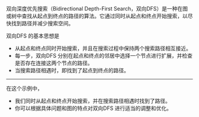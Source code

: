 双向深度优先搜索（Bidirectional Depth-First Search，双向DFS）是一种在图或树中查找从起点到终点的路径的算法。它通过同时从起点和终点开始搜索，以尽快找到路径并减少搜索空间。

双向DFS 的基本思想是
- 从起点和终点同时开始搜索，并且在搜索过程中保持两个搜索路径相互接近。
- 每一步，双向DFS 分别在起点和终点的邻居中选择一个节点进行扩展，并检查是否存在连接这两个节点的路径。
- 当搜索路径相遇时，即找到了起点到终点的路径。

---
在这个示例中，
- 我们同时从起点和终点开始搜索，并在搜索路径相遇时找到了路径。
- 你可以根据具体问题和图的特点对双向DFS 进行适当的调整和优化。